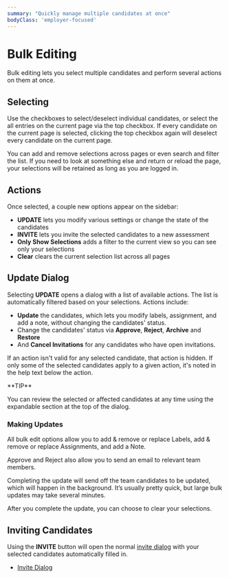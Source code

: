 ```yaml
---
summary: "Quickly manage multiple candidates at once"
bodyClass: 'employer-focused'
---
```


# Bulk Editing

Bulk editing lets you select multiple candidates and perform several actions on them at once. 

## Selecting

Use the checkboxes to select/deselect individual candidates, or select the all entries on the current page via the top checkbox. If every candidate on the current page is selected, clicking the top checkbox again will deselect every candidate on the current page.

You can add and remove selections across pages or even search and filter the list. If you need to look at something else and return or reload the page, your selections will be retained as long as you are logged in.

## Actions

Once selected, a couple new options appear on the sidebar:

- **UPDATE** lets you modify various settings or change the state of the candidates
- **INVITE** lets you invite the selected candidates to a new assessment
- **Only Show Selections** adds a filter to the current view so you can see only your selections
- **Clear** clears the current selection list across all pages

## Update Dialog

Selecting **UPDATE** opens a dialog with a list of available actions. The list is automatically filtered based on your selections. Actions include:

- **Update** the candidates, which lets you modify labels, assignment, and add a note, without changing the candidates' status.
- Change the candidates' status via **Approve**, **Reject**, **Archive** and **Restore**
- And **Cancel Invitations** for any candidates who have open invitations.

If an action isn't valid for any selected candidate, that action is hidden. If only some of the selected candidates apply to a given action, it's noted in the help text below the action.

<div class="note-box note-box-info">
**TIP**

You can review the selected or affected candidates at any time using the expandable section at the top of the dialog.
</div>

### Making Updates

All bulk edit options allow you to add & remove or replace Labels, add & remove or replace Assignments, and add a Note.

Approve and Reject also allow you to send an email to relevant team members.

Completing the update will send off the team candidates to be updated, which will happen in the background. It’s usually pretty quick, but large bulk updates may take several minutes.

After you complete the update, you can choose to clear your selections.

## Inviting Candidates

Using the **INVITE** button will open the normal [invite dialog](/for-teams/invite) with your selected candidates automatically filled in.

* [Invite Dialog](/for-teams/invite)
